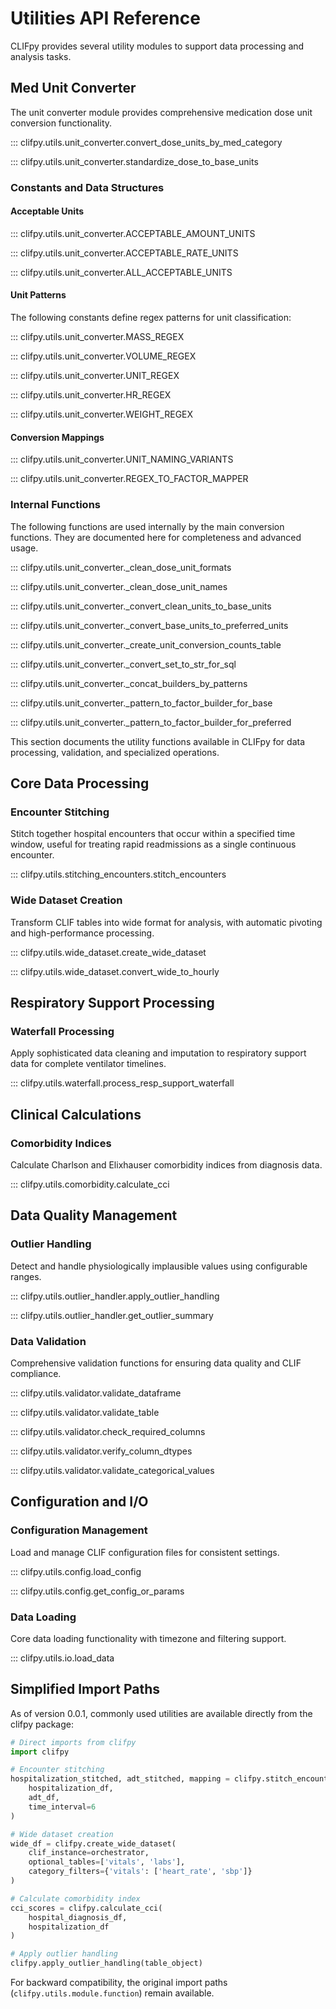 # Utilities API Reference

CLIFpy provides several utility modules to support data processing and analysis tasks.

## Med Unit Converter

The unit converter module provides comprehensive medication dose unit conversion functionality.

::: clifpy.utils.unit_converter.convert_dose_units_by_med_category

::: clifpy.utils.unit_converter.standardize_dose_to_base_units

### Constants and Data Structures

#### Acceptable Units

::: clifpy.utils.unit_converter.ACCEPTABLE_AMOUNT_UNITS

::: clifpy.utils.unit_converter.ACCEPTABLE_RATE_UNITS

::: clifpy.utils.unit_converter.ALL_ACCEPTABLE_UNITS

#### Unit Patterns

The following constants define regex patterns for unit classification:

::: clifpy.utils.unit_converter.MASS_REGEX

::: clifpy.utils.unit_converter.VOLUME_REGEX

::: clifpy.utils.unit_converter.UNIT_REGEX

::: clifpy.utils.unit_converter.HR_REGEX

::: clifpy.utils.unit_converter.WEIGHT_REGEX

#### Conversion Mappings

::: clifpy.utils.unit_converter.UNIT_NAMING_VARIANTS

::: clifpy.utils.unit_converter.REGEX_TO_FACTOR_MAPPER

### Internal Functions

The following functions are used internally by the main conversion functions. They are documented here for completeness and advanced usage.

::: clifpy.utils.unit_converter._clean_dose_unit_formats

::: clifpy.utils.unit_converter._clean_dose_unit_names

::: clifpy.utils.unit_converter._convert_clean_units_to_base_units

::: clifpy.utils.unit_converter._convert_base_units_to_preferred_units

::: clifpy.utils.unit_converter._create_unit_conversion_counts_table

::: clifpy.utils.unit_converter._convert_set_to_str_for_sql

::: clifpy.utils.unit_converter._concat_builders_by_patterns

::: clifpy.utils.unit_converter._pattern_to_factor_builder_for_base

::: clifpy.utils.unit_converter._pattern_to_factor_builder_for_preferred


This section documents the utility functions available in CLIFpy for data processing, validation, and specialized operations.

## Core Data Processing

### Encounter Stitching

Stitch together hospital encounters that occur within a specified time window, useful for treating rapid readmissions as a single continuous encounter.

::: clifpy.utils.stitching_encounters.stitch_encounters

### Wide Dataset Creation

Transform CLIF tables into wide format for analysis, with automatic pivoting and high-performance processing.

::: clifpy.utils.wide_dataset.create_wide_dataset

::: clifpy.utils.wide_dataset.convert_wide_to_hourly

## Respiratory Support Processing

### Waterfall Processing

Apply sophisticated data cleaning and imputation to respiratory support data for complete ventilator timelines.

::: clifpy.utils.waterfall.process_resp_support_waterfall

## Clinical Calculations

### Comorbidity Indices

Calculate Charlson and Elixhauser comorbidity indices from diagnosis data.

::: clifpy.utils.comorbidity.calculate_cci

## Data Quality Management

### Outlier Handling

Detect and handle physiologically implausible values using configurable ranges.

::: clifpy.utils.outlier_handler.apply_outlier_handling

::: clifpy.utils.outlier_handler.get_outlier_summary

### Data Validation

Comprehensive validation functions for ensuring data quality and CLIF compliance.

::: clifpy.utils.validator.validate_dataframe

::: clifpy.utils.validator.validate_table

::: clifpy.utils.validator.check_required_columns

::: clifpy.utils.validator.verify_column_dtypes

::: clifpy.utils.validator.validate_categorical_values

## Configuration and I/O

### Configuration Management

Load and manage CLIF configuration files for consistent settings.

::: clifpy.utils.config.load_config

::: clifpy.utils.config.get_config_or_params

### Data Loading

Core data loading functionality with timezone and filtering support.

::: clifpy.utils.io.load_data

## Simplified Import Paths

As of version 0.0.1, commonly used utilities are available directly from the clifpy package:

```python
# Direct imports from clifpy
import clifpy

# Encounter stitching
hospitalization_stitched, adt_stitched, mapping = clifpy.stitch_encounters(
    hospitalization_df, 
    adt_df,
    time_interval=6
)

# Wide dataset creation
wide_df = clifpy.create_wide_dataset(
    clif_instance=orchestrator,
    optional_tables=['vitals', 'labs'],
    category_filters={'vitals': ['heart_rate', 'sbp']}
)

# Calculate comorbidity index
cci_scores = clifpy.calculate_cci(
    hospital_diagnosis_df,
    hospitalization_df
)

# Apply outlier handling
clifpy.apply_outlier_handling(table_object)
```

For backward compatibility, the original import paths (`clifpy.utils.module.function`) remain available.